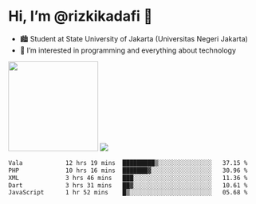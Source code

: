 # Hi, I’m @rizkikadafi 👋
- 🏙 Student at State University of Jakarta (Universitas Negeri Jakarta)
- 👀 I’m interested in programming and everything about technology
<img height="180em" src="https://github-readme-stats.vercel.app/api?username=rizkikadafi&show_icons=true&hide_border=true&&count_private=true&include_all_commits=true" />
<img src="https://github-readme-stats.vercel.app/api/top-langs/?username=rizkikadafi&show_icons=true&hide_border=true&&count_private=true&include_all_commits=true" />

<!--START_SECTION:waka-->

```txt
Vala            12 hrs 19 mins  █████████▒░░░░░░░░░░░░░░░   37.15 %
PHP             10 hrs 16 mins  ███████▓░░░░░░░░░░░░░░░░░   30.96 %
XML             3 hrs 46 mins   ███░░░░░░░░░░░░░░░░░░░░░░   11.36 %
Dart            3 hrs 31 mins   ██▓░░░░░░░░░░░░░░░░░░░░░░   10.61 %
JavaScript      1 hr 52 mins    █▒░░░░░░░░░░░░░░░░░░░░░░░   05.68 %
```

<!--END_SECTION:waka-->

<!---
rizkikadafi/rizkikadafi is a ✨ special ✨ repository because its `README.md` (this file) appears on your GitHub profile.
You can click the Preview link to take a look at your changes.
--->
